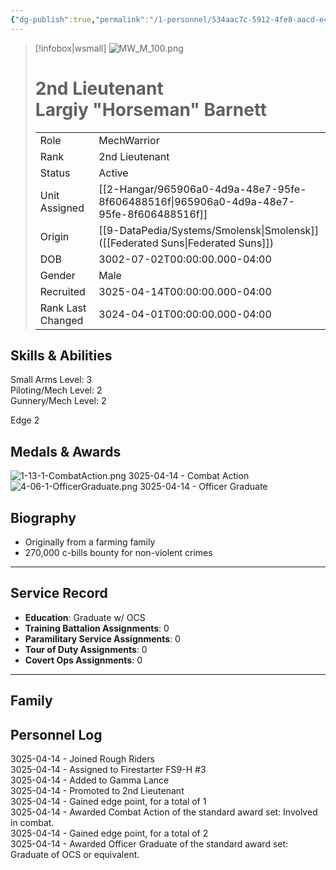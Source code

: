 ```yaml
---
{"dg-publish":true,"permalink":"/1-personnel/534aac7c-5912-4fe8-aacd-e4e1417f9bb5/"}
---
```



> [!infobox|wsmall]
> ![MW_M_100.png](/img/user/z_Assets/People/Male/MechWarrior/MW_M_100.png)
> # 2nd Lieutenant<br>Largiy "Horseman" Barnett
> | | |
> | - | - |
> | Role | MechWarrior |
> | Rank | 2nd Lieutenant |
> | Status | Active |
> | Unit Assigned | [[2-Hangar/965906a0-4d9a-48e7-95fe-8f606488516f\|965906a0-4d9a-48e7-95fe-8f606488516f]]
> | Origin | [[9-DataPedia/Systems/Smolensk\|Smolensk]]<br>([[Federated Suns\|Federated Suns]]) |
> | DOB | 3002-07-02T00:00:00.000-04:00 |
> | Gender | Male |
> | Recruited | 3025-04-14T00:00:00.000-04:00 |
> | Rank Last Changed | 3024-04-01T00:00:00.000-04:00 |

## Skills & Abilities
Small Arms Level: 3<br>Piloting/Mech Level: 2<br>Gunnery/Mech Level: 2<br>

Edge 2

## Medals & Awards
  
![1-13-1-CombatAction.png](/img/user/z_Assets/Awards/ribbons/1-13-1-CombatAction.png) 3025-04-14 - Combat Action<br>![4-06-1-OfficerGraduate.png](/img/user/z_Assets/Awards/ribbons/4-06-1-OfficerGraduate.png) 3025-04-14 - Officer Graduate<br>

## Biography
- Originally from a farming family
- 270,000 c-bills bounty for non-violent crimes
---
## Service Record
- **Education**: Graduate w/ OCS
- **Training Battalion Assignments**: 0
- **Paramilitary Service Assignments**: 0
- **Tour of Duty Assignments**: 0
- **Covert Ops Assignments**: 0
---

## Family



## Personnel Log
3025-04-14 - Joined Rough Riders<br>3025-04-14 - Assigned to Firestarter FS9-H #3<br>3025-04-14 - Added to Gamma Lance<br>3025-04-14 - Promoted to 2nd Lieutenant<br>3025-04-14 - Gained edge point, for a total of 1<br>3025-04-14 - Awarded Combat Action of the standard award set: Involved in combat.<br>3025-04-14 - Gained edge point, for a total of 2<br>3025-04-14 - Awarded Officer Graduate of the standard award set: Graduate of OCS or equivalent.<br>
